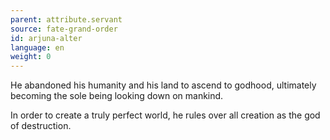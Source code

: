```yaml
---
parent: attribute.servant
source: fate-grand-order
id: arjuna-alter
language: en
weight: 0
---
```


He abandoned his humanity and his land to ascend to godhood, ultimately becoming the sole being looking down on mankind.

In order to create a truly perfect world, he rules over all creation as the god of destruction.
